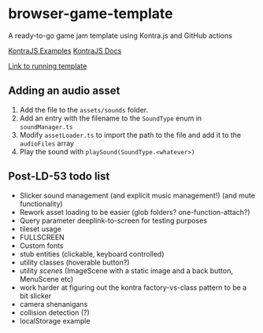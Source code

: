 # browser-game-template

A ready-to-go game jam template using Kontra.js and GitHub actions

[KontraJS Examples](https://github.com/straker/kontra/tree/main/examples)
[KontraJS Docs](https://straker.github.io/kontra/api/animation)

[Link to running template](http://marginalhours.net/browser-game-template/)

## Adding an audio asset

1. Add the file to the `assets/sounds` folder.
2. Add an entry with the filename to the `SoundType` enum in `soundManager.ts`
3. Modify `assetLoader.ts` to import the path to the file and add it to the `audioFiles` array
4. Play the sound with `playSound(SoundType.<whatever>)`


## Post-LD-53 todo list

- Slicker sound management (and explicit music management!) (and mute functionality)
- Rework asset loading to be easier (glob folders? one-function-attach?)
- Query parameter deeplink-to-screen for testing purposes
- tileset usage
- FULLSCREEN
- Custom fonts
- stub entities (clickable, keyboard controlled)
- utility classes (hoverable button?)
- utility _scenes_ (ImageScene with a static image and a back button, MenuScene etc) 
- work harder at figuring out the kontra factory-vs-class pattern to be a bit slicker
- camera shenanigans
- collision detection (?)
- localStorage example
